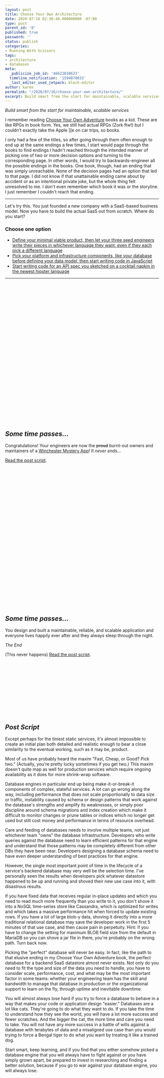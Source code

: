 ```yaml
---
layout: post
title: Choose Your Own Architecture
date: 2020-07-16 02:30:40.000000000 -07:00
type: post
parent_id: '0'
published: true
password: ''
status: publish
categories:
- Running With Scissors
tags:
- architecture
- databases
meta:
  _publicize_job_id: '46622038623'
  timeline_notification: '1594870033'
  _last_editor_used_jetpack: block-editor
author: karen
permalink: "/2020/07/16/choose-your-own-architecture/"
excerpt: Build smart from the start for maintainable, scalable services
---
```


_Build smart from the start for maintainable, scalable services_

I remember reading [Choose Your Own Adventure](https://en.wikipedia.org/wiki/Choose_Your_Own_Adventure) books as a kid. These are like RPGs in book form. Yes, we still had actual RPGs (Zork ftw!) but I couldn't exactly take the Apple ][e on car trips, so books.

I only had a few of the titles, so after going through them often enough to end up at the same endings a few times, I start would page through the books to find endings I hadn't reached through the intended manner of picking one of two or more decision options and turning to the corresponding page. In other words, I would try to backwards-engineer all the possible endings in the books. One book, though, had an ending that was simply unreachable. None of the decision pages had an option that led to that page. I did not know if that unattainable ending came about by accident or as an intentional private joke, but the whole thing felt unresolved to me. I don't even remember which book it was or the storyline. I just remember I couldn't reach that ending.

* * *

Let's try this. You just founded a new company with a SaaS-based business model. Now you have to build the actual SaaS out from scratch. Where do you start?
### Choose one option

* [Define your minimal viable product, then let your three seed engineers write their pieces in whichever language they want, even if they each pick a different language](#option-1)
* [Pick your platform and infrastructure components, like your database before defining your data model, then start writing code in JavaScript](#option-2)
* [Start writing code for an API spec you sketched on a cocktail napkin in the newest hipster language](#option-3)

* * *

<p>&nbsp;</p>
<p>&nbsp;</p>
<p>&nbsp;</p>
<p>&nbsp;</p>
<p>&nbsp;</p>
<p>&nbsp;</p>
<p>&nbsp;</p>
<p>&nbsp;</p>
<p>&nbsp;</p>
<p>&nbsp;</p>
<p>&nbsp;</p>
<p>&nbsp;</p>
<p>&nbsp;</p>
<p>&nbsp;</p>
<p>&nbsp;</p>

<a id="option-1"></a>
<a id="option-2"></a>
<a id="option-3"></a>
## _Some time passes..._
Congratulations! Your engineers are now the ~~proud~~ burnt-out owners and maintainers of a [Winchester Mystery App](/2017/09/11/winchester-mystery-app/)!
_It never ends..._

[Read the post script](#post-script).
<p>&nbsp;</p>
<p>&nbsp;</p>
<p>&nbsp;</p>
<p>&nbsp;</p>
<p>&nbsp;</p>
<p>&nbsp;</p>
<p>&nbsp;</p>
<p>&nbsp;</p>
<p>&nbsp;</p>
<p>&nbsp;</p>
<p>&nbsp;</p>
<p>&nbsp;</p>
<p>&nbsp;</p>
<p>&nbsp;</p>
<p>&nbsp;</p>

<a id="option-4"></a>
## _Some time passes..._

You design and built a maintainable, reliable, and scalable application and everyone lives happily ever after and they always sleep through the night.

_The End_

(This never happens)
[Read the post script](#post-script).

<p>&nbsp;</p>
<p>&nbsp;</p>
<p>&nbsp;</p>
<p>&nbsp;</p>
<p>&nbsp;</p>
<p>&nbsp;</p>

<a id="post-script"></a>
## _Post Script_

Except perhaps for the tiniest static services, it's almost impossible to create an initial plan both detailed and realistic enough to bear a close similarity to the eventual working, such as it may be, product.

Most of us have probably heard the maxim "Fast, Cheap, or Good? Pick two." (Actually, you're pretty lucky sometimes if you get two.) This maxim doesn't quite map as well for production services which require ongoing availability as it does for more shrink-wrap software.

Database engines in particular end up being make-it-or-break-it components of complex, stateful services. A lot can go wrong along the way, including performance that does not scale proportionally to data size or traffic, instability caused by schema or design patterns that work against the database's strengths and amplify its weaknesses, or simply poor discipline around schema migrations and index creation which make it difficult to monitor changes or prune tables or indices which no longer get used but still cost money and performance in terms of resource overhead.

Care and feeding of databases needs to involve multiple teams, not just whichever team "owns" the database infrastructure. Developers who write queries against the database need to learn efficient patterns for that engine and understand that those patterns may be completely different from other DBs they have been near. Developers designing a database schema need to have even deeper understanding of best practices for that engine.

However, the single most important point of time in the lifecycle of a service's backend database may very well be the selection time. I've personally seen the results when developers pick whatever datastore happened to be up and running and shoved their new use case into it, with disastrous results.

If you have fixed data that receives regular in-place updates and which you need to read much more frequently than you write to it, you don't shove it into a NoSQL time-series store like Cassandra, which is optimized for writes and which takes a massive performance hit when forced to update existing rows. If you have a lot of large blob-y data, shoving it directly into a more traditional relational database may save the developer work in the first 5 minutes of that use case, and then cause pain in perpetuity. Hint: if you have to change the setting for maximum BLOB field size from the default in MariaDB so you can shove a jar file in there, you're probably on the wrong path. Turn back now.

Picking the "perfect" database will never be easy. In fact, like the path to that elusive ending in my Choose Your Own Adventure book, the perfect database for a backend SaaS datastore almost never exists. Not only do you need to fit the type and size of the data you need to handle, you have to consider scale, performance, cost, and what may be the most important factor in some teams: whether your engineering team has the skill and bandwidth to manage that database in production or the organizational support to learn on the fly, through uptime and inevitable downtime.

You will almost always lose hard if you try to force a database to behave in a way that makes your code or application design "easier." Databases are a lot like cats. They're going to do what they want to do. If you take the time to understand how they see the world, you will have a lot more success and fewer scratches. And the bigger the cat, the more time and care you need to take. You will not have any more success in a battle of wills against a database with terabytes of data and a misaligned use case than you would trying to force a Bengal tiger to do what you want by treating it like a trained dog.

Start smart, keep learning, and if you find that you either somehow picked a database engine that you will always have to fight against or you have simply grown apart, be prepared to invest in researching and finding a better solution, because if you go to war against your database engine, you will always lose.

